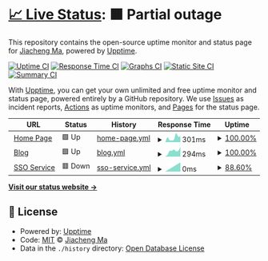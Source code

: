 # [📈 Live Status](https://upptime.jcma.me): <!--live status--> **🟧 Partial outage**

This repository contains the open-source uptime monitor and status page for [Jiacheng Ma](https://jcma.me), powered by [Upptime](https://github.com/upptime/upptime).

[![Uptime CI](https://github.com/mjc0608/upptime/workflows/Uptime%20CI/badge.svg)](https://github.com/mjc0608/upptime/actions?query=workflow%3A%22Uptime+CI%22)
[![Response Time CI](https://github.com/mjc0608/upptime/workflows/Response%20Time%20CI/badge.svg)](https://github.com/mjc0608/upptime/actions?query=workflow%3A%22Response+Time+CI%22)
[![Graphs CI](https://github.com/mjc0608/upptime/workflows/Graphs%20CI/badge.svg)](https://github.com/mjc0608/upptime/actions?query=workflow%3A%22Graphs+CI%22)
[![Static Site CI](https://github.com/mjc0608/upptime/workflows/Static%20Site%20CI/badge.svg)](https://github.com/mjc0608/upptime/actions?query=workflow%3A%22Static+Site+CI%22)
[![Summary CI](https://github.com/mjc0608/upptime/workflows/Summary%20CI/badge.svg)](https://github.com/mjc0608/upptime/actions?query=workflow%3A%22Summary+CI%22)

With [Upptime](https://upptime.js.org), you can get your own unlimited and free uptime monitor and status page, powered entirely by a GitHub repository. We use [Issues](https://github.com/mjc0608/upptime/issues) as incident reports, [Actions](https://github.com/mjc0608/upptime/actions) as uptime monitors, and [Pages](https://upptime.jcma.me) for the status page.

<!--start: status pages-->
<!-- This summary is generated by Upptime (https://github.com/upptime/upptime) -->
<!-- Do not edit this manually, your changes will be overwritten -->
<!-- prettier-ignore -->
| URL | Status | History | Response Time | Uptime |
| --- | ------ | ------- | ------------- | ------ |
| <img alt="" src="https://icons.duckduckgo.com/ip3/jcma.me.ico" height="13"> [Home Page](https://jcma.me) | 🟩 Up | [home-page.yml](https://github.com/mjc0608/upptime/commits/HEAD/history/home-page.yml) | <details><summary><img alt="Response time graph" src="./graphs/home-page/response-time-week.png" height="20"> 301ms</summary><br><a href="https://upptime.jcma.me/history/home-page"><img alt="Response time 301" src="https://img.shields.io/endpoint?url=https%3A%2F%2Fraw.githubusercontent.com%2Fmjc0608%2Fupptime%2FHEAD%2Fapi%2Fhome-page%2Fresponse-time.json"></a><br><a href="https://upptime.jcma.me/history/home-page"><img alt="24-hour response time 301" src="https://img.shields.io/endpoint?url=https%3A%2F%2Fraw.githubusercontent.com%2Fmjc0608%2Fupptime%2FHEAD%2Fapi%2Fhome-page%2Fresponse-time-day.json"></a><br><a href="https://upptime.jcma.me/history/home-page"><img alt="7-day response time 301" src="https://img.shields.io/endpoint?url=https%3A%2F%2Fraw.githubusercontent.com%2Fmjc0608%2Fupptime%2FHEAD%2Fapi%2Fhome-page%2Fresponse-time-week.json"></a><br><a href="https://upptime.jcma.me/history/home-page"><img alt="30-day response time 301" src="https://img.shields.io/endpoint?url=https%3A%2F%2Fraw.githubusercontent.com%2Fmjc0608%2Fupptime%2FHEAD%2Fapi%2Fhome-page%2Fresponse-time-month.json"></a><br><a href="https://upptime.jcma.me/history/home-page"><img alt="1-year response time 301" src="https://img.shields.io/endpoint?url=https%3A%2F%2Fraw.githubusercontent.com%2Fmjc0608%2Fupptime%2FHEAD%2Fapi%2Fhome-page%2Fresponse-time-year.json"></a></details> | <details><summary><a href="https://upptime.jcma.me/history/home-page">100.00%</a></summary><a href="https://upptime.jcma.me/history/home-page"><img alt="All-time uptime 100.00%" src="https://img.shields.io/endpoint?url=https%3A%2F%2Fraw.githubusercontent.com%2Fmjc0608%2Fupptime%2FHEAD%2Fapi%2Fhome-page%2Fuptime.json"></a><br><a href="https://upptime.jcma.me/history/home-page"><img alt="24-hour uptime 100.00%" src="https://img.shields.io/endpoint?url=https%3A%2F%2Fraw.githubusercontent.com%2Fmjc0608%2Fupptime%2FHEAD%2Fapi%2Fhome-page%2Fuptime-day.json"></a><br><a href="https://upptime.jcma.me/history/home-page"><img alt="7-day uptime 100.00%" src="https://img.shields.io/endpoint?url=https%3A%2F%2Fraw.githubusercontent.com%2Fmjc0608%2Fupptime%2FHEAD%2Fapi%2Fhome-page%2Fuptime-week.json"></a><br><a href="https://upptime.jcma.me/history/home-page"><img alt="30-day uptime 100.00%" src="https://img.shields.io/endpoint?url=https%3A%2F%2Fraw.githubusercontent.com%2Fmjc0608%2Fupptime%2FHEAD%2Fapi%2Fhome-page%2Fuptime-month.json"></a><br><a href="https://upptime.jcma.me/history/home-page"><img alt="1-year uptime 100.00%" src="https://img.shields.io/endpoint?url=https%3A%2F%2Fraw.githubusercontent.com%2Fmjc0608%2Fupptime%2FHEAD%2Fapi%2Fhome-page%2Fuptime-year.json"></a></details>
| <img alt="" src="https://icons.duckduckgo.com/ip3/blog.jcma.me.ico" height="13"> [Blog](https://blog.jcma.me) | 🟩 Up | [blog.yml](https://github.com/mjc0608/upptime/commits/HEAD/history/blog.yml) | <details><summary><img alt="Response time graph" src="./graphs/blog/response-time-week.png" height="20"> 294ms</summary><br><a href="https://upptime.jcma.me/history/blog"><img alt="Response time 294" src="https://img.shields.io/endpoint?url=https%3A%2F%2Fraw.githubusercontent.com%2Fmjc0608%2Fupptime%2FHEAD%2Fapi%2Fblog%2Fresponse-time.json"></a><br><a href="https://upptime.jcma.me/history/blog"><img alt="24-hour response time 294" src="https://img.shields.io/endpoint?url=https%3A%2F%2Fraw.githubusercontent.com%2Fmjc0608%2Fupptime%2FHEAD%2Fapi%2Fblog%2Fresponse-time-day.json"></a><br><a href="https://upptime.jcma.me/history/blog"><img alt="7-day response time 294" src="https://img.shields.io/endpoint?url=https%3A%2F%2Fraw.githubusercontent.com%2Fmjc0608%2Fupptime%2FHEAD%2Fapi%2Fblog%2Fresponse-time-week.json"></a><br><a href="https://upptime.jcma.me/history/blog"><img alt="30-day response time 294" src="https://img.shields.io/endpoint?url=https%3A%2F%2Fraw.githubusercontent.com%2Fmjc0608%2Fupptime%2FHEAD%2Fapi%2Fblog%2Fresponse-time-month.json"></a><br><a href="https://upptime.jcma.me/history/blog"><img alt="1-year response time 294" src="https://img.shields.io/endpoint?url=https%3A%2F%2Fraw.githubusercontent.com%2Fmjc0608%2Fupptime%2FHEAD%2Fapi%2Fblog%2Fresponse-time-year.json"></a></details> | <details><summary><a href="https://upptime.jcma.me/history/blog">100.00%</a></summary><a href="https://upptime.jcma.me/history/blog"><img alt="All-time uptime 100.00%" src="https://img.shields.io/endpoint?url=https%3A%2F%2Fraw.githubusercontent.com%2Fmjc0608%2Fupptime%2FHEAD%2Fapi%2Fblog%2Fuptime.json"></a><br><a href="https://upptime.jcma.me/history/blog"><img alt="24-hour uptime 100.00%" src="https://img.shields.io/endpoint?url=https%3A%2F%2Fraw.githubusercontent.com%2Fmjc0608%2Fupptime%2FHEAD%2Fapi%2Fblog%2Fuptime-day.json"></a><br><a href="https://upptime.jcma.me/history/blog"><img alt="7-day uptime 100.00%" src="https://img.shields.io/endpoint?url=https%3A%2F%2Fraw.githubusercontent.com%2Fmjc0608%2Fupptime%2FHEAD%2Fapi%2Fblog%2Fuptime-week.json"></a><br><a href="https://upptime.jcma.me/history/blog"><img alt="30-day uptime 100.00%" src="https://img.shields.io/endpoint?url=https%3A%2F%2Fraw.githubusercontent.com%2Fmjc0608%2Fupptime%2FHEAD%2Fapi%2Fblog%2Fuptime-month.json"></a><br><a href="https://upptime.jcma.me/history/blog"><img alt="1-year uptime 100.00%" src="https://img.shields.io/endpoint?url=https%3A%2F%2Fraw.githubusercontent.com%2Fmjc0608%2Fupptime%2FHEAD%2Fapi%2Fblog%2Fuptime-year.json"></a></details>
| <img alt="" src="https://icons.duckduckgo.com/ip3/auth.it.jcma.me.ico" height="13"> [SSO Service](https://auth.it.jcma.me) | 🟥 Down | [sso-service.yml](https://github.com/mjc0608/upptime/commits/HEAD/history/sso-service.yml) | <details><summary><img alt="Response time graph" src="./graphs/sso-service/response-time-week.png" height="20"> 0ms</summary><br><a href="https://upptime.jcma.me/history/sso-service"><img alt="Response time 0" src="https://img.shields.io/endpoint?url=https%3A%2F%2Fraw.githubusercontent.com%2Fmjc0608%2Fupptime%2FHEAD%2Fapi%2Fsso-service%2Fresponse-time.json"></a><br><a href="https://upptime.jcma.me/history/sso-service"><img alt="24-hour response time 0" src="https://img.shields.io/endpoint?url=https%3A%2F%2Fraw.githubusercontent.com%2Fmjc0608%2Fupptime%2FHEAD%2Fapi%2Fsso-service%2Fresponse-time-day.json"></a><br><a href="https://upptime.jcma.me/history/sso-service"><img alt="7-day response time 0" src="https://img.shields.io/endpoint?url=https%3A%2F%2Fraw.githubusercontent.com%2Fmjc0608%2Fupptime%2FHEAD%2Fapi%2Fsso-service%2Fresponse-time-week.json"></a><br><a href="https://upptime.jcma.me/history/sso-service"><img alt="30-day response time 0" src="https://img.shields.io/endpoint?url=https%3A%2F%2Fraw.githubusercontent.com%2Fmjc0608%2Fupptime%2FHEAD%2Fapi%2Fsso-service%2Fresponse-time-month.json"></a><br><a href="https://upptime.jcma.me/history/sso-service"><img alt="1-year response time 0" src="https://img.shields.io/endpoint?url=https%3A%2F%2Fraw.githubusercontent.com%2Fmjc0608%2Fupptime%2FHEAD%2Fapi%2Fsso-service%2Fresponse-time-year.json"></a></details> | <details><summary><a href="https://upptime.jcma.me/history/sso-service">88.60%</a></summary><a href="https://upptime.jcma.me/history/sso-service"><img alt="All-time uptime 88.60%" src="https://img.shields.io/endpoint?url=https%3A%2F%2Fraw.githubusercontent.com%2Fmjc0608%2Fupptime%2FHEAD%2Fapi%2Fsso-service%2Fuptime.json"></a><br><a href="https://upptime.jcma.me/history/sso-service"><img alt="24-hour uptime 88.60%" src="https://img.shields.io/endpoint?url=https%3A%2F%2Fraw.githubusercontent.com%2Fmjc0608%2Fupptime%2FHEAD%2Fapi%2Fsso-service%2Fuptime-day.json"></a><br><a href="https://upptime.jcma.me/history/sso-service"><img alt="7-day uptime 88.60%" src="https://img.shields.io/endpoint?url=https%3A%2F%2Fraw.githubusercontent.com%2Fmjc0608%2Fupptime%2FHEAD%2Fapi%2Fsso-service%2Fuptime-week.json"></a><br><a href="https://upptime.jcma.me/history/sso-service"><img alt="30-day uptime 88.60%" src="https://img.shields.io/endpoint?url=https%3A%2F%2Fraw.githubusercontent.com%2Fmjc0608%2Fupptime%2FHEAD%2Fapi%2Fsso-service%2Fuptime-month.json"></a><br><a href="https://upptime.jcma.me/history/sso-service"><img alt="1-year uptime 88.60%" src="https://img.shields.io/endpoint?url=https%3A%2F%2Fraw.githubusercontent.com%2Fmjc0608%2Fupptime%2FHEAD%2Fapi%2Fsso-service%2Fuptime-year.json"></a></details>

<!--end: status pages-->

[**Visit our status website →**](https://upptime.jcma.me)

## 📄 License

- Powered by: [Upptime](https://github.com/upptime/upptime)
- Code: [MIT](./LICENSE) © [Jiacheng Ma](https://jcma.me)
- Data in the `./history` directory: [Open Database License](https://opendatacommons.org/licenses/odbl/1-0/)
